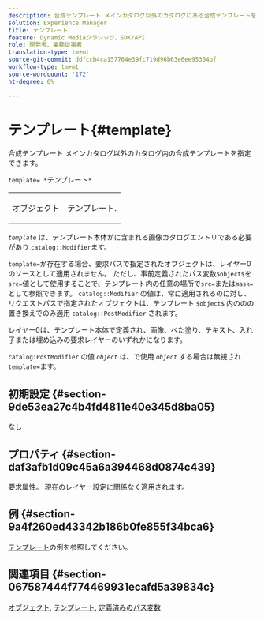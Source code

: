 ```yaml
---
description: 合成テンプレート メインカタログ以外のカタログにある合成テンプレートを指定できます。
solution: Experience Manager
title: テンプレート
feature: Dynamic Mediaクラシック，SDK/API
role: 開発者、業務従事者
translation-type: tm+mt
source-git-commit: ddfccb4ca157764e39fc719d96b63e6ee95304bf
workflow-type: tm+mt
source-wordcount: '172'
ht-degree: 6%

---
```



# テンプレート{#template}

合成テンプレート メインカタログ以外のカタログ内の合成テンプレートを指定できます。

`template= *`テンプレート`*`

<table id="simpletable_DEC6F4EB460D453B8F272C98C9C8B7E5"> 
 <tr class="strow"> 
  <td class="stentry"> <p><span class="varname"> オブジェクト</span> </p> </td> 
  <td class="stentry"> <p>テンプレート. </p></td> 
 </tr> 
</table>

*`template`* は、テンプレート本体がに含まれる画像カタログエントリである必要があり `catalog::Modifier`ます。

`template=`が存在する場合、要求パスで指定されたオブジェクトは、レイヤー0のソースとして適用されません。 ただし、事前定義されたパス変数`$object$`を`src=`値として使用することで、テンプレート内の任意の場所で`src=`または`mask=`として参照できます。 `catalog::Modifier` の値は、常に適用されるのに対し、リクエストパスで指定されたオブジェクトは、テンプレート `$object$` 内ののの置き換えでのみ適用 `catalog::PostModifier` されます。

レイヤー0は、テンプレート本体で定義され、画像、べた塗り、テキスト、入れ子または埋め込みの要求レイヤーのいずれかになります。

`catalog:PostModifier` の値 *`object`* は、で使用 *`object`* する場合は無視され `template=`ます。

## 初期設定 {#section-9de53ea27c4b4fd4811e40e345d8ba05}

なし

## プロパティ {#section-daf3afb1d09c45a6a394468d0874c439}

要求属性。 現在のレイヤー設定に関係なく適用されます。

## 例 {#section-9a4f260ed43342b186b0fe855f34bca6}

[テンプレート](../../../../../is-api/http-ref/image-serving-api-ref/c-http-protocol-reference/c-templates/c-templates.md#concept-3cd2d2adae0e41b2979b9640244d4d3e)の例を参照してください。

## 関連項目 {#section-067587444f774469931ecafd5a39834c}

[オブジェクト](../../../../../is-api/http-ref/image-serving-api-ref/c-http-protocol-reference/c-data-types/r-object.md#reference-2591bd24548d462782c68d138ef795a0), [テンプレート](../../../../../is-api/http-ref/image-serving-api-ref/c-http-protocol-reference/c-templates/c-templates.md#concept-3cd2d2adae0e41b2979b9640244d4d3e), [定義済みのパス変数](../../../../../is-api/http-ref/image-serving-api-ref/c-http-protocol-reference/c-syntax-and-features/r-is-http-substitution-variables.md#reference-90dc01aba44940e4acdd0c6476e7aa5a)
